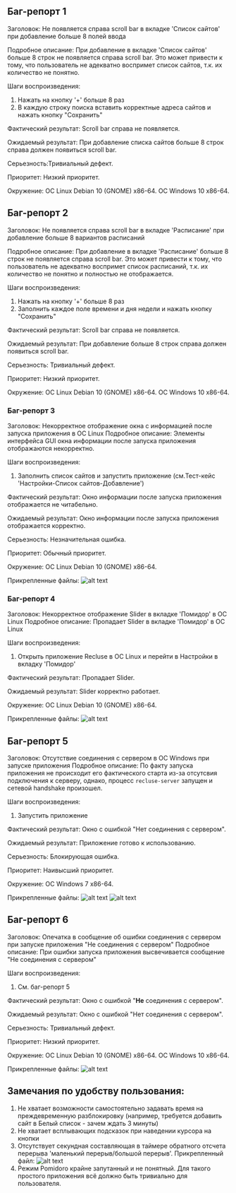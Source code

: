 ## Баг-репорт 1
Заголовок: Не появляется справа scroll bar в вкладке 'Список сайтов' при добавление больше 8 полей ввода

Подробное описание: При добавление в вкладке 'Список сайтов' больше 8 строк не появляется справа scroll bar.
Это может привести к тому, что пользователь не адекватно воспримет список сайтов, т.к. их количество не понятно.

Шаги воспроизведения:
1. Нажать на кнопку  '+' больше 8 раз
2.  В каждую строку поиска вставить корректные адреса сайтов и нажать кнопку "Сохранить"

Фактический результат:
Scroll bar справа не появляется.

Ожидаемый результат:
При добавление списка сайтов больше 8 строк справа должен появиться scroll bar. 

Серьезность:Тривиальный дефект. 

Приоритет: Низкий приоритет.

Окружение: 
ОС Linux Debian 10 (GNOME) х86-64.
ОС Windows 10 х86-64.

## Баг-репорт 2
Заголовок: Не появляется справа scroll bar в вкладке 'Расписание' при добавление больше 8 вариантов расписаний

Подробное описание: При добавление в вкладке 'Расписание' больше 8 строк не появляется справа scroll bar.
Это может привести к тому, что пользователь не адекватно воспримет список расписаний, т.к. их количество не понятно и полностью не отображается.

Шаги воспроизведения:
1. Нажать на кнопку  '+'  больше 8 раз
2.  Заполнить каждое поле времени и дня недели  и нажать кнопку "Сохранить"


Фактический результат:
Scroll bar справа не появляется.

Ожидаемый результат:
При добавление больше 8 строк справа должен появиться scroll bar. 

Серьезность: Тривиальный дефект. 

Приоритет: Низкий приоритет.

Окружение: 
ОС Linux Debian 10 (GNOME) х86-64.
ОС Windows 10 х86-64.

### Баг-репорт 3
Заголовок: Некорректное отображение окна с информацией после запуска приложения
в ОС Linux
Подробное описание:
Элементы интерфейса GUI окна информации после запуска приложения отображаются некорректно.

Шаги воспроизведения:
1. Заполнить список сайтов и запустить приложение (см.Тест-кейс 'Настройки-Список сайтов-Добавление')

Фактический результат:
Окно информации после запуска приложения отображается не читабельно.

Ожидаемый результат:
Окно информации после запуска приложения отображается корректно.


Серьезность: Незначительная ошибка.

Приоритет: Обычный приоритет.

Окружение: 
ОС Linux Debian 10 (GNOME) х86-64.

Прикрепленные файлы:
![alt text](GUI_fail.png "GUI_fail")

### Баг-репорт 4
Заголовок: Некорректное отображение Slider в вкладке 'Помидор' в ОС Linux
Подробное описание:
Пропадает Slider в вкладке 'Помидор' в ОС Linux 

Шаги воспроизведения:
1. Открыть приложение Recluse в ОС Linux и перейти в Настройки в вкладку 'Помидор'

Фактический результат:
Пропадает Slider.

Ожидаемый результат:
Slider корректно работает.

Окружение: 
ОС Linux Debian 10 (GNOME) х86-64.

Прикрепленные файлы:
![alt text](LINUX_GUI_SLIDER.png "LINUX_GUI_SLIDER")
 
## Баг-репорт 5
Заголовок: Отсутствие соединения с сервером в ОС Windows при запуске приложения
Подробное описание:
По факту запуска приложения не происходит его фактического старта из-за отсутсвия подключения к серверу, однако, процесс `recluse-server` запущен и сетевой handshake произошел.

Шаги воспроизведения:
1. Запустить приложение

Фактический результат:
Окно с ошибкой "Нет соединения с сервером".

Ожидаемый результат:
Приложение готово к использованию.


Серьезность: Блокирующая ошибка.

Приоритет: Наивысший приоритет.

Окружение:
ОС Windows 7 x86-64.

Прикрепленные файлы:
![alt text](WINDOWS_NoConnection.jpg "No connection")
![alt text](WINDOWS_WireShark_log.jpg "WireShark")

## Баг-репорт 6
Заголовок: Опечатка в сообщение об ошибки соединения с сервером при запуске приложения "Не соединения с сервером"
Подробное описание:
При ошибки запуска приложения высвечивается сообщение "Не соединения с сервером" 

Шаги воспроизведения:
1. См. баг-репорт 5

Фактический результат:
Окно с ошибкой "**Не** соединения с сервером".

Ожидаемый результат:
Окно с ошибкой "Нет соединения с сервером".


Серьезность: Тривиальный дефект.

Приоритет:  Низкий приоритет.

Окружение: 
ОС Linux Debian 10 (GNOME) х86-64.
ОС Windows 10 х86-64.

Прикрепленные файлы:
![alt text](WINDOWS_MessageFail.jpg "MessageFail")

## Замечания по удобству пользования:
1. Не хватает возможности самостоятельно задавать время на преждевременную разблокировку (например, требуется добавить сайт в Белый список - зачем ждать 3 минуты)
2. Не хватает всплывающих подсказок при наведении курсора на кнопки
3. Отсутствует секундная составляющая в таймере обратного отсчета перерыва 'маленький перерыв/большой перерыв'. Прикрепленный файл: ![alt text](timeformat.png "timeformat")
4. Режим Pomidoro крайне запутанный и не понятный. Для такого простого приложения всё должно быть тривиально для пользователя.
